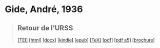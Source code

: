 # Gide, André, 1936

> ## Retour de l’URSS
>  <a target="_blank" title="Source XML/TEI" class="mime48 tei" href="https://hurlus.github.io/tei/gide1936_urss.xml">[TEI]</a>  <a target="_blank" title="HTML une page" class="mime48 html" href="https://hurlus.github.io/gide1936_urss/gide1936_urss.html">[html]</a>  <a target="_blank" title="Bureautique (LibreOffice, MS.Word)" class="mime48 docx" href="https://hurlus.github.io/gide1936_urss/gide1936_urss.docx">[docx]</a>  <a target="_blank" title="Amazon.kindle" class="mime48 mobi" href="https://hurlus.github.io/gide1936_urss/gide1936_urss.mobi">[kindle]</a>  <a target="_blank" title="EPUB, pour liseuses et téléphones" class="mime48 epub" href="https://hurlus.github.io/gide1936_urss/gide1936_urss.epub">[epub]</a>  <a target="_blank" title="LaTeX" class="mime48 tex" href="https://hurlus.github.io/gide1936_urss/gide1936_urss.tex">[TeX]</a>  <a target="_blank" title="PDF à imprimer, A4 2 colonnes" class="mime48 pdf" href="https://hurlus.github.io/gide1936_urss/gide1936_urss.pdf">[pdf]</a>  <a target="_blank" title="PDF à lire, A5 une colonne" class="mime48 a5" href="https://hurlus.github.io/gide1936_urss/gide1936_urss_a5.pdf">[pdf a5]</a>  <a target="_blank" title="Brochure à agrafer, pdf imposé pour imprimante recto/verso" class="mime48 brochure" href="https://hurlus.github.io/gide1936_urss/gide1936_urss_brochure.pdf">[brochure]</a> 
